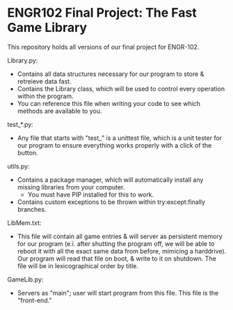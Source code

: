 # ENGR102 Final Project: The Fast Game Library
This repository holds all versions of our final project for ENGR-102.

Library.py:
  - Contains all data structures necessary for our program to store & retreieve data fast. 
  - Contains the Library class, which will be used to control every operation within the program.
  - You can reference this file when writing your code to see which methods are available to you.

test_*.py:
  - Any file that starts with "test_" is a unittest file, which is a unit tester for our program to ensure everything works properly with a click of the button.

utils.py:
  - Contains a package manager, which will automatically install any missing libraries from your computer. 
    - You must have PIP installed for this to work.
  - Contains custom exceptions to be thrown within try:except:finally branches.

LibMem.txt:
  - This file will contain all game entries & will server as persistent memory for our program (e.i. after shutting the program off, we will be able to reboot it with all the exact same data from before, mimicing a harddrive). Our program will read that file on boot, & write to it on shutdown. The file will be in lexicographical order by title.

GameLib.py:
  - Servers as "main"; user will start program from this file. This file is the "front-end."
